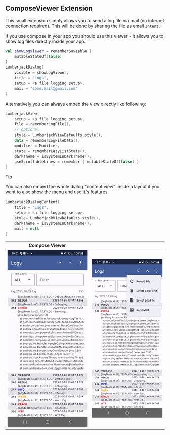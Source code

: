 ## ComposeViewer Extension

This small extension simply allows you to send a log file via mail (no internet connection required). This will be done by sharing the file as email `Intent`.

If you use compose in your app you should use this viewer - it allows you to show log files directly inside your app.

```kotlin
val showLogViewer = rememberSaveable {
    mutableStateOf(false)
}
LumberjackDialog(
    visible = showLogViewer,
    title = "Logs",
    setup = <a file logging setup>,
    mail = "some.mail@gmail.com"
)
```

Alternatively you can always embed the view directly like following:

```kotlin
LumberjackView(
    setup = <a file logging setup>,
    file = rememberLogFile(),
    // optional
    style = LumberjackViewDefaults.style(),
    data = rememberLogFileData(),
    modifier = Modifier,
    state = rememberLazyListState(),
    darkTheme = isSystemInDarkTheme(),
    useScrollableLines = remember { mutableStateOf(false) }
)
```


> [!TIP]
> You can also embed the whole dialog "content view" inside a layout if you want to also show the menu and use it's features

```kotlin
LumberjackDialogContent(
    title = "Logs",
    setup = <a file logging setup>,
    style= LumberjackViewDefaults.style(),
    darkTheme = isSystemInDarkTheme(),
    mail = null
)
```

| Compose Viewer | |
|-|-|
| ![Viewer](../screenshots/compose-viewer1.jpg) | ![Viewer](../screenshots/compose-viewer2.jpg) |